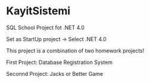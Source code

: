 # KayitSistemi

SQL School Project fot .NET 4.0

Set as StartUp project -> Select .NET 4.0

This project is a combination of two homework projects!

First Project: Database Registration System

Seconnd Project: Jacks or Better Game
